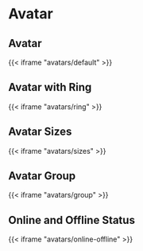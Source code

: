 # Avatar

## Avatar

{{< iframe "avatars/default" >}}

## Avatar with Ring

{{< iframe "avatars/ring" >}}

## Avatar Sizes

{{< iframe "avatars/sizes" >}}


## Avatar Group

{{< iframe "avatars/group" >}}


## Online and Offline Status

{{< iframe "avatars/online-offline" >}}

